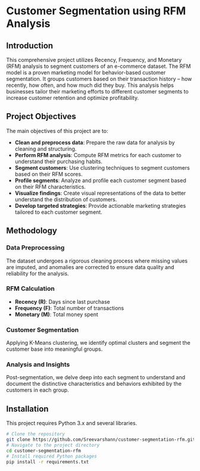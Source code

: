 # Customer Segmentation using RFM Analysis

## Introduction
This comprehensive project utilizes Recency, Frequency, and Monetary (RFM) analysis to segment customers of an e-commerce dataset. The RFM model is a proven marketing model for behavior-based customer segmentation. It groups customers based on their transaction history – how recently, how often, and how much did they buy. This analysis helps businesses tailor their marketing efforts to different customer segments to increase customer retention and optimize profitability.

## Project Objectives
The main objectives of this project are to:
- **Clean and preprocess data**: Prepare the raw data for analysis by cleaning and structuring.
- **Perform RFM analysis**: Compute RFM metrics for each customer to understand their purchasing habits.
- **Segment customers**: Use clustering techniques to segment customers based on their RFM scores.
- **Profile segments**: Analyze and profile each customer segment based on their RFM characteristics.
- **Visualize findings**: Create visual representations of the data to better understand the distribution of customers.
- **Develop targeted strategies**: Provide actionable marketing strategies tailored to each customer segment.

## Methodology
### Data Preprocessing
The dataset undergoes a rigorous cleaning process where missing values are imputed, and anomalies are corrected to ensure data quality and reliability for the analysis.

### RFM Calculation
- **Recency (R)**: Days since last purchase
- **Frequency (F)**: Total number of transactions
- **Monetary (M)**: Total money spent

### Customer Segmentation
Applying K-Means clustering, we identify optimal clusters and segment the customer base into meaningful groups.

### Analysis and Insights
Post-segmentation, we delve deep into each segment to understand and document the distinctive characteristics and behaviors exhibited by the customers in each group.

## Installation
This project requires Python 3.x and several libraries.
```bash
# Clone the repository
git clone https://github.com/Sreevarshann/customer-segmentation-rfm.git
# Navigate to the project directory
cd customer-segmentation-rfm
# Install required Python packages
pip install -r requirements.txt
